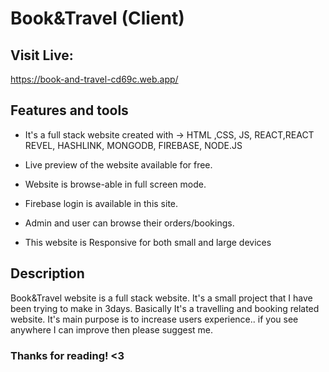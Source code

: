 # Book&Travel (Client)

## Visit Live:

https://book-and-travel-cd69c.web.app/

## Features and tools

- It's a full stack website created with -> HTML ,CSS, JS, REACT,REACT REVEL, HASHLINK, MONGODB, FIREBASE, NODE.JS

- Live preview of the website available for free.
- Website is browse-able in full screen mode.
- Firebase login is available in this site.
- Admin and user can browse their orders/bookings.
- This website is Responsive for both small and large devices

## Description

Book&Travel website is a full stack website. It's a small project that I have been trying to make in 3days. Basically It's a travelling and booking related website. It's main purpose is to increase users experience.. if you see anywhere I can improve then please suggest me.

### Thanks for reading! <3
